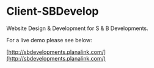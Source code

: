 # Client-SBDevelop

Website Design & Development for S & B Developments.

For a live demo please see below:

[http://sbdevelopments.planalink.com/](http://sbdevelopments.planalink.com/)
